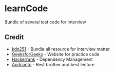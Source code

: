 # learnCode
 Bundle of several test code for interview

## Credit

* [kdn251](https://github.com/kdn251/interviews#graph-algorithms) - Bundle all resource for interview matter
* [GeeksforGeeks](https://www.geeksforgeeks.org) - Website for practice code
* [Hackerrank](https://www.hackerrank.com/) - Dependency Management
* [Andrianto](https://www.linkedin.com/in/andriantodl/?originalSubdomain=id) - Best brother and best lecture
